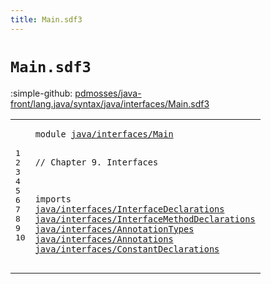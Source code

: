 ```yaml
---
title: Main.sdf3
---
```


# `Main.sdf3`

:simple-github: [pdmosses/java-front/lang.java/syntax/java/interfaces/Main.sdf3]

[pdmosses/java-front/lang.java/syntax/java/interfaces/Main.sdf3]: https://github.com/pdmosses/java-front/blob/master/lang.java/syntax/java/interfaces/Main.sdf3 "The source file on GitHub"

<div class="sdf3"><table class="highlighttable"><tbody><tr><td class="linenos"><div class="linenodiv"><pre><span></span>1
2
3
4
5
6
7
8
9
10
</pre></div></td>
<td class="code"><pre><code><span class="keyword">module</span> <a href="../../Main.sdf3#java/interfaces/Main_124_144" id="java/interfaces/Main_7_27" title="Referenced at ../../Main.sdf3 line 9">java/interfaces/Main</a>

<span class="layout">// Chapter 9. Interfaces</span>

<span class="keyword">imports</span>
  <a href="../InterfaceDeclarations.sdf3#java/interfaces/InterfaceDeclarations_7_44" id="java/interfaces/InterfaceDeclarations_65_102" title="Defined at ../InterfaceDeclarations.sdf3 line 1">java/interfaces/InterfaceDeclarations</a>
  <a href="../InterfaceMethodDeclarations.sdf3#java/interfaces/InterfaceMethodDeclarations_7_50" id="java/interfaces/InterfaceMethodDeclarations_105_148" title="Defined at ../InterfaceMethodDeclarations.sdf3 line 1">java/interfaces/InterfaceMethodDeclarations</a>
  <a href="../AnnotationTypes.sdf3#java/interfaces/AnnotationTypes_7_38" id="java/interfaces/AnnotationTypes_151_182" title="Defined at ../AnnotationTypes.sdf3 line 1">java/interfaces/AnnotationTypes</a>
  <a href="../Annotations.sdf3#java/interfaces/Annotations_7_34" id="java/interfaces/Annotations_185_212" title="Defined at ../Annotations.sdf3 line 1">java/interfaces/Annotations</a>
  <a href="../ConstantDeclarations.sdf3#java/interfaces/ConstantDeclarations_7_43" id="java/interfaces/ConstantDeclarations_215_251" title="Defined at ../ConstantDeclarations.sdf3 line 1">java/interfaces/ConstantDeclarations</a>
</code></pre></td></tr></tbody></table></div>
